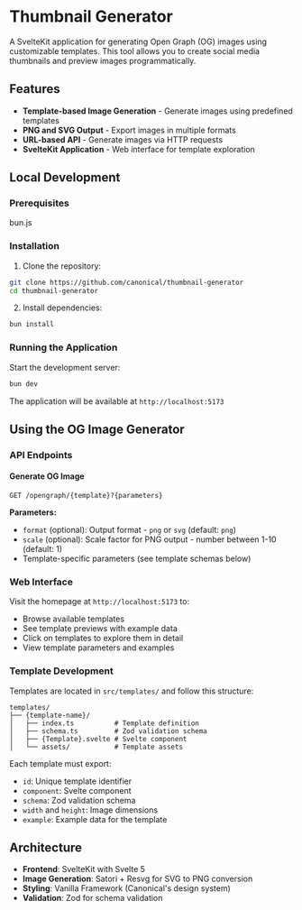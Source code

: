 # Thumbnail Generator

A SvelteKit application for generating Open Graph (OG) images using customizable templates. This tool allows you to create social media thumbnails and preview images programmatically.

## Features

- **Template-based Image Generation** - Generate images using predefined templates
- **PNG and SVG Output** - Export images in multiple formats
- **URL-based API** - Generate images via HTTP requests
- **SvelteKit Application** - Web interface for template exploration

## Local Development

### Prerequisites

bun.js

### Installation

1. Clone the repository:

```bash
git clone https://github.com/canonical/thumbnail-generator
cd thumbnail-generator
```

2. Install dependencies:

```bash
bun install
```

### Running the Application

Start the development server:

```bash
bun dev
```

The application will be available at `http://localhost:5173`

## Using the OG Image Generator

### API Endpoints

#### Generate OG Image

```
GET /opengraph/{template}?{parameters}
```

**Parameters:**

- `format` (optional): Output format - `png` or `svg` (default: `png`)
- `scale` (optional): Scale factor for PNG output - number between 1-10 (default: 1)
- Template-specific parameters (see template schemas below)

### Web Interface

Visit the homepage at `http://localhost:5173` to:

- Browse available templates
- See template previews with example data
- Click on templates to explore them in detail
- View template parameters and examples

### Template Development

Templates are located in `src/templates/` and follow this structure:

```
templates/
├── {template-name}/
│   ├── index.ts          # Template definition
│   ├── schema.ts         # Zod validation schema
│   ├── {Template}.svelte # Svelte component
│   └── assets/           # Template assets
```

Each template must export:

- `id`: Unique template identifier
- `component`: Svelte component
- `schema`: Zod validation schema
- `width` and `height`: Image dimensions
- `example`: Example data for the template

## Architecture

- **Frontend**: SvelteKit with Svelte 5
- **Image Generation**: Satori + Resvg for SVG to PNG conversion
- **Styling**: Vanilla Framework (Canonical's design system)
- **Validation**: Zod for schema validation
